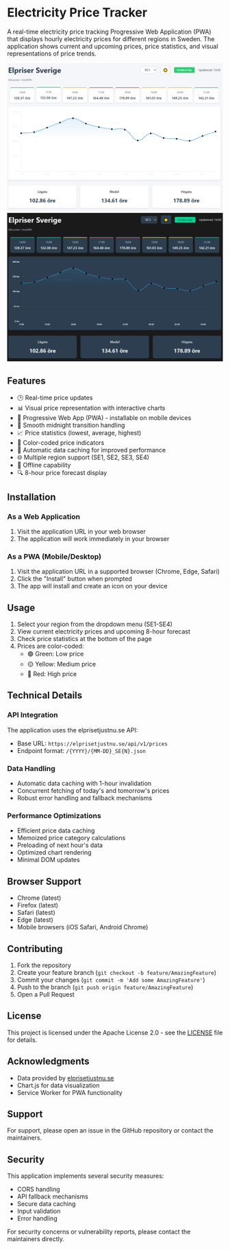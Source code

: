 # Electricity Price Tracker

A real-time electricity price tracking Progressive Web Application (PWA) that displays hourly electricity prices for different regions in Sweden. The application shows current and upcoming prices, price statistics, and visual representations of price trends.

![Electricity Price Tracker - Light Theme](screenshots/app-light.png)
![Electricity Price Tracker - Dark Theme](screenshots/app-dark.png)

## Features

- 🕒 Real-time price updates
- 📊 Visual price representation with interactive charts
- 📱 Progressive Web App (PWA) - installable on mobile devices
- 🌙 Smooth midnight transition handling
- 📈 Price statistics (lowest, average, highest)
- 🎨 Color-coded price indicators
- 🔄 Automatic data caching for improved performance
- 🌐 Multiple region support (SE1, SE2, SE3, SE4)
- 📶 Offline capability
- 🔍 8-hour price forecast display

## Installation

### As a Web Application

1. Visit the application URL in your web browser
2. The application will work immediately in your browser

### As a PWA (Mobile/Desktop)

1. Visit the application URL in a supported browser (Chrome, Edge, Safari)
2. Click the "Install" button when prompted
3. The app will install and create an icon on your device

## Usage

1. Select your region from the dropdown menu (SE1-SE4)
2. View current electricity prices and upcoming 8-hour forecast
3. Check price statistics at the bottom of the page
4. Prices are color-coded:
   - 🟢 Green: Low price
   - 🟡 Yellow: Medium price
   - 🔴 Red: High price

## Technical Details

### API Integration

The application uses the elprisetjustnu.se API:
- Base URL: `https://elprisetjustnu.se/api/v1/prices`
- Endpoint format: `/{YYYY}/{MM-DD}_SE{N}.json`

### Data Handling

- Automatic data caching with 1-hour invalidation
- Concurrent fetching of today's and tomorrow's prices
- Robust error handling and fallback mechanisms

### Performance Optimizations

- Efficient price data caching
- Memoized price category calculations
- Preloading of next hour's data
- Optimized chart rendering
- Minimal DOM updates

## Browser Support

- Chrome (latest)
- Firefox (latest)
- Safari (latest)
- Edge (latest)
- Mobile browsers (iOS Safari, Android Chrome)

## Contributing

1. Fork the repository
2. Create your feature branch (`git checkout -b feature/AmazingFeature`)
3. Commit your changes (`git commit -m 'Add some AmazingFeature'`)
4. Push to the branch (`git push origin feature/AmazingFeature`)
5. Open a Pull Request

## License

This project is licensed under the Apache License 2.0 - see the [LICENSE](LICENSE) file for details.

## Acknowledgments

- Data provided by [elprisetjustnu.se](https://elprisetjustnu.se)
- Chart.js for data visualization
- Service Worker for PWA functionality

## Support

For support, please open an issue in the GitHub repository or contact the maintainers.

## Security

This application implements several security measures:
- CORS handling
- API fallback mechanisms
- Secure data caching
- Input validation
- Error handling

For security concerns or vulnerability reports, please contact the maintainers directly. 